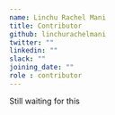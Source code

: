 ```yaml
---
name: Linchu Rachel Mani
title: Contributor
github: linchurachelmani
twitter: ""
linkedin: ""
slack: ""
joining_date: ""
role : contributor
---
```


Still waiting for this
